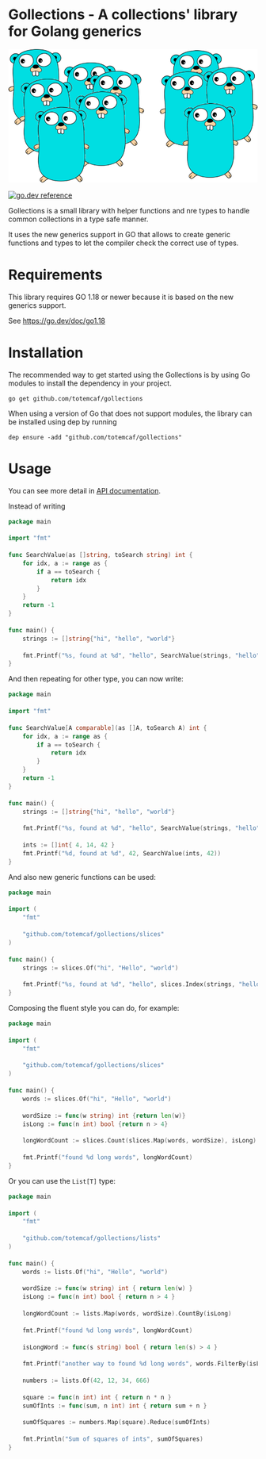 # Gollections - A collections' library for Golang generics
![Gollections](gollections.png)

[![go.dev reference](https://img.shields.io/badge/go.dev-reference-007d9c?logo=go&logoColor=white&style=flat-square)](https://pkg.go.dev/mod/github.com/totemcaf/gollections)

Gollections is a small library with helper functions and nre types to handle common collections in a type safe manner.

It uses the new generics support in GO that allows to create generic functions and types to let the compiler
check the correct use of types.

# Requirements

This library requires GO 1.18 or newer because it is based on the new generics support.

See https://go.dev/doc/go1.18

# Installation

The recommended way to get started using the Gollections is by using Go modules to install the dependency in your project.

    go get github.com/totemcaf/gollections

When using a version of Go that does not support modules, the library can be installed using dep by running

    dep ensure -add "github.com/totemcaf/gollections"

# Usage

You can see more detail in [API documentation](https://pkg.go.dev/github.com/totemcaf/gollections@v0.3.0-b).

Instead of writing

```go
package main

import "fmt"

func SearchValue(as []string, toSearch string) int {
    for idx, a := range as {
        if a == toSearch {
            return idx
        }
    }
    return -1
}

func main() {
    strings := []string{"hi", "hello", "world"}

    fmt.Printf("%s, found at %d", "hello", SearchValue(strings, "hello"))
}
```

And then repeating for other type, you can now write:

```go
package main

import "fmt"

func SearchValue[A comparable](as []A, toSearch A) int {
    for idx, a := range as {
        if a == toSearch {
            return idx
        }
    }
    return -1
}

func main() {
    strings := []string{"hi", "hello", "world"}

    fmt.Printf("%s, found at %d", "hello", SearchValue(strings, "hello"))

    ints := []int{ 4, 14, 42 }
    fmt.Printf("%d, found at %d", 42, SearchValue(ints, 42))
}
```

And also new generic functions can be used:

```go
package main

import (
    "fmt"

    "github.com/totemcaf/gollections/slices"
)

func main() {
    strings := slices.Of("hi", "Hello", "world")

    fmt.Printf("%s, found at %d", "hello", slices.Index(strings, "hello"))
}
```

Composing the fluent style you can do, for example:

```go
package main

import (
    "fmt"

    "github.com/totemcaf/gollections/slices"
)

func main() {
    words := slices.Of("hi", "Hello", "world")

    wordSize := func(w string) int {return len(w)}
    isLong := func(n int) bool {return n > 4}
    
    longWordCount := slices.Count(slices.Map(words, wordSize), isLong) 

    fmt.Printf("found %d long words", longWordCount)
}
```

Or you can use the `List[T]` type:

```go
package main

import (
    "fmt"

    "github.com/totemcaf/gollections/lists"
)

func main() {
    words := lists.Of("hi", "Hello", "world")

    wordSize := func(w string) int { return len(w) }
    isLong := func(n int) bool { return n > 4 }

    longWordCount := lists.Map(words, wordSize).CountBy(isLong)

    fmt.Printf("found %d long words", longWordCount)

    isLongWord := func(s string) bool { return len(s) > 4 }

    fmt.Printf("another way to found %d long words", words.FilterBy(isLongWord).Count())

    numbers := lists.Of(42, 12, 34, 666)

    square := func(n int) int { return n * n }
    sumOfInts := func(sum, n int) int { return sum + n }

    sumOfSquares := numbers.Map(square).Reduce(sumOfInts)

    fmt.Println("Sum of squares of ints", sumOfSquares)
}
```
